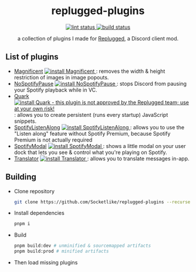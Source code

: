 <p>
  <h1 align="center">replugged-plugins</h1>
</p>

<p align="center">
  <a href="https://github.com/Socketlike/replugged-plugins/actions/workflows/lint.yml">
    <img alt="lint status" src="https://img.shields.io/github/actions/workflow/status/Socketlike/replugged-plugins/lint.yml?label=lint">
  </a>
  <a href="https://github.com/Socketlike/replugged-plugins/actions/workflows/release.yml">
    <img alt="build status" src="https://img.shields.io/github/actions/workflow/status/Socketlike/replugged-plugins/release.yml?label=build">
  </a>
</p>

<p align="center">
  a collection of plugins I made for <a href="https://replugged.dev">Replugged</a>, a Discord client mod.
</p>

## List of plugins

- [Magnificent](https://github.com/Socketlike/replugged-plugins/blob/main/plugins/Magnificent)
  <a href="https://replugged.dev/install?identifier=lib.evelyn.Magnificent">
  <img alt="install Magnificent" src="https://img.shields.io/badge/dynamic/json?url=https%3A%2F%2Freplugged.dev%2Fapi%2Fv1%2Fstore%2Flib.evelyn.Magnificent&query=%24.version&prefix=v&label=install">
  </a>: removes the width & height restriction of images in image popouts.
- [NoSpotifyPause](https://github.com/Socketlike/replugged-plugins/blob/main/plugins/NoSpotifyPause)
  <a href="https://replugged.dev/install?identifier=lib.evelyn.NoSpotifyPause">
  <img alt="install NoSpotifyPause" src="https://img.shields.io/badge/dynamic/json?url=https%3A%2F%2Freplugged.dev%2Fapi%2Fv1%2Fstore%2Flib.evelyn.NoSpotifyPause&query=%24.version&prefix=v&label=install">
  </a>: stops Discord from pausing your Spotify playback while in VC.
- [Quark](https://github.com/Socketlike/replugged-plugins/blob/main/plugins/Quark)
  <a href="https://replugged.dev/install?identifier=Socketlike/replugged-plugins&id=lib.evelyn.Quark&source=github">
  <img alt="install Quark - this plugin is not approved by the Replugged team; use at your own risk!" src="https://img.shields.io/badge/dynamic/json?url=https%3A%2F%2Fgithub.com%2FSocketlike%2Freplugged-plugins%2Fraw%2Fmain%2Fplugins%2FQuark%2Fmanifest.json&query=%24.version&prefix=v&label=install%20(!)&color=yellow">
  </a>: allows you to create persistent (runs every startup) JavaScript snippets.
- [SpotifyListenAlong](https://github.com/Socketlike/replugged-plugins/blob/main/plugins/SpotifyListenAlong)
  <a href="https://replugged.dev/install?identifier=lib.evelyn.SpotifyListenAlong">
  <img alt="install SpotifyListenAlong" src="https://img.shields.io/badge/dynamic/json?url=https%3A%2F%2Freplugged.dev%2Fapi%2Fv1%2Fstore%2Flib.evelyn.SpotifyListenAlong&query=%24.version&prefix=v&label=install">
  </a>: allows you to use the "Listen along" feature without Spotify Premium, because Spotify
  Premium is not actually required
- [SpotifyModal](https://github.com/Socketlike/replugged-plugins/blob/main/plugins/SpotifyModal)
  <a href="https://replugged.dev/install?identifier=lib.evelyn.SpotifyModal">
  <img alt="install SpotifyModal" src="https://img.shields.io/badge/dynamic/json?url=https%3A%2F%2Freplugged.dev%2Fapi%2Fv1%2Fstore%2Flib.evelyn.SpotifyModal&query=%24.version&prefix=v&label=install">
  </a>: shows a little modal on your user dock that lets you see & control what you're playing on
  Spotify.
- [Translator](https://github.com/Socketlike/replugged-plugins/blob/main/plugins/Translator)
  <a href="https://replugged.dev/install?identifier=lib.evelyn.Translator">
  <img alt="install Translator" src="https://img.shields.io/badge/dynamic/json?url=https%3A%2F%2Freplugged.dev%2Fapi%2Fv1%2Fstore%2Flib.evelyn.Translator&query=%24.version&prefix=v&label=install">
  </a>: allows you to translate messages in-app.

## Building

- Clone repository
  ```bash
  git clone https://github.com/Socketlike/replugged-plugins --recurse-submodules
  ```
- Install dependencies
  ```bash
  pnpm i
  ```
- Build
  ```bash
  pnpm build:dev # unminified & sourcemapped artifacts
  pnpm build:prod # minified artifacts
  ```
- Then load missing plugins
